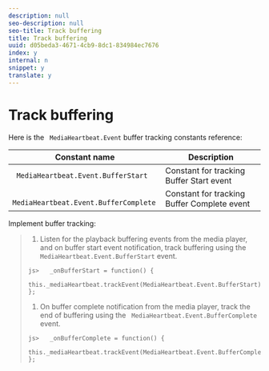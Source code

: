 ```yaml
---
description: null
seo-description: null
seo-title: Track buffering
title: Track buffering
uuid: d05beda3-4671-4cb9-8dc1-834984ec7676
index: y
internal: n
snippet: y
translate: y
---
```


# Track buffering

Here is the ` MediaHeartbeat.Event` buffer tracking constants reference: 



|  Constant name  | Description  |
|---|---|
|  ` MediaHeartbeat.Event.BufferStart`  | Constant for tracking Buffer Start event  |
|  ` MediaHeartbeat.Event.BufferComplete`  | Constant for tracking Buffer Complete event  |

Implement buffer tracking:

>1. Listen for the playback buffering events from the media player, and on buffer start event notification, track buffering using the ` MediaHeartbeat.Event.BufferStart` event.
>
>   ```
>   js>   _onBufferStart = function() { 
>       this._mediaHeartbeat.trackEvent(MediaHeartbeat.Event.BufferStart); 
>   };
>   ```
>
>1. On buffer complete notification from the media player, track the end of buffering using the ` MediaHeartbeat.Event.BufferComplete` event.
>
>   ```
>   js>   _onBufferComplete = function() { 
>       this._mediaHeartbeat.trackEvent(MediaHeartbeat.Event.BufferComplete); 
>   };
>   ```
>
